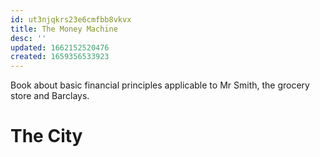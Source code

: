 ```yaml
---
id: ut3njqkrs23e6cmfbb8vkvx
title: The Money Machine
desc: ''
updated: 1662152520476
created: 1659356533923
---
```


Book about basic financial principles applicable to Mr Smith, the grocery store and Barclays.

# The City